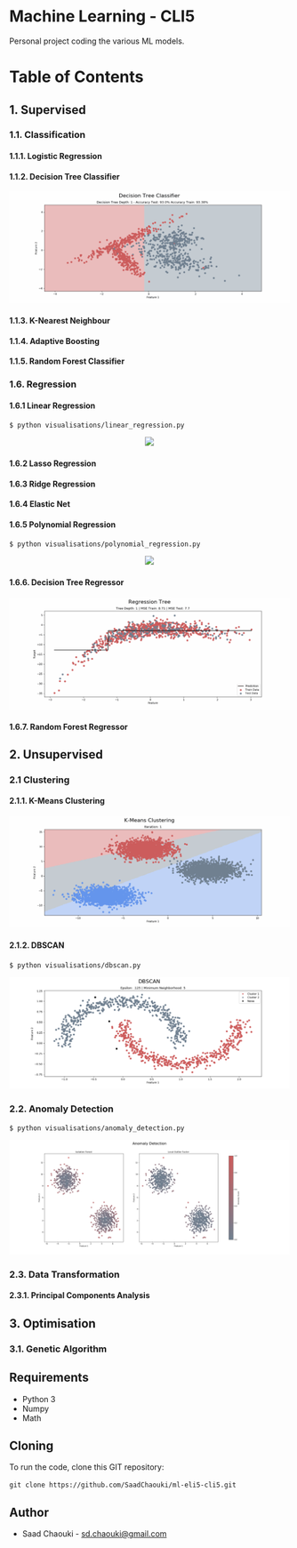 # Machine Learning - CLI5

Personal project coding the various ML models.


# Table of Contents

## 1. Supervised

### 1.1. Classification
#### 1.1.1. Logistic Regression
#### 1.1.2. Decision Tree Classifier

<p align="center">
  <img src="visualisations/animations/decision_tree.gif" />
</p>

#### 1.1.3. K-Nearest Neighbour
#### 1.1.4. Adaptive Boosting
#### 1.1.5. Random Forest Classifier


### 1.6. Regression
#### 1.6.1 Linear Regression

```
$ python visualisations/linear_regression.py
```

<p align="center">
  <img src="visualisations/animations/linear_regression.gif" />
</p>


#### 1.6.2 Lasso Regression
#### 1.6.3 Ridge Regression
#### 1.6.4 Elastic Net
#### 1.6.5 Polynomial Regression

```
$ python visualisations/polynomial_regression.py
```

<p align="center">
  <img src="visualisations/animations/polynomial_regression.gif" />
</p>

#### 1.6.6. Decision Tree Regressor

<p align="center">
  <img src="visualisations/animations/regression_tree.gif" />
</p>

#### 1.6.7. Random Forest Regressor


## 2. Unsupervised
### 2.1 Clustering
#### 2.1.1. K-Means Clustering
<p align="center">
  <img src="visualisations/animations/k-means.gif" />
</p>

#### 2.1.2. DBSCAN

```
$ python visualisations/dbscan.py 
```

<p align="center">
  <img src="visualisations/animations/dbscan.png" />
</p>


### 2.2. Anomaly Detection

```
$ python visualisations/anomaly_detection.py 
```

<p align="center">
  <img src="visualisations/animations/anomaly_detection.png" />
</p>


### 2.3. Data Transformation
#### 2.3.1. Principal Components Analysis


## 3. Optimisation
### 3.1. Genetic Algorithm


## Requirements
* Python 3
* Numpy
* Math

## Cloning 
To run the code, clone this GIT repository:

`git clone https://github.com/SaadChaouki/ml-eli5-cli5.git`


## Author
* Saad Chaouki - sd.chaouki@gmail.com
